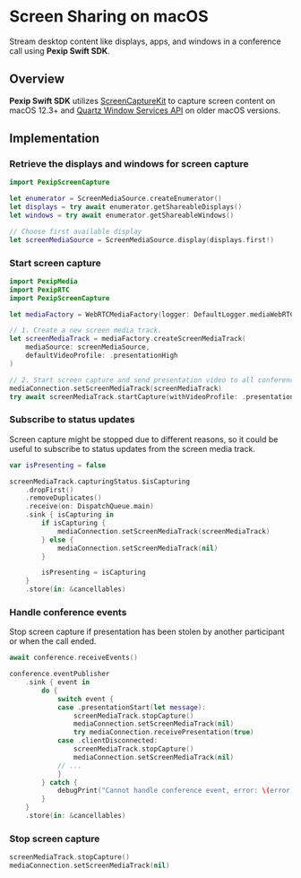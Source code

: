 # Screen Sharing on macOS

Stream desktop content like displays, apps, and windows in a conference call using **Pexip Swift SDK**.

## Overview

**Pexip Swift SDK** utilizes [ScreenCaptureKit](https://developer.apple.com/documentation/screencapturekit) to capture screen content on macOS 12.3+ and [Quartz Window Services API](https://developer.apple.com/documentation/coregraphics/quartz_window_services) on older macOS versions.

## Implementation

### Retrieve the displays and windows for screen capture

```swift
import PexipScreenCapture

let enumerator = ScreenMediaSource.createEnumerator()
let displays = try await enumerator.getShareableDisplays()
let windows = try await enumerator.getShareableWindows()

// Choose first available display
let screenMediaSource = ScreenMediaSource.display(displays.first!)
```

### Start screen capture

```swift
import PexipMedia
import PexipRTC
import PexipScreenCapture

let mediaFactory = WebRTCMediaFactory(logger: DefaultLogger.mediaWebRTC)

// 1. Create a new screen media track.
let screenMediaTrack = mediaFactory.createScreenMediaTrack(
    mediaSource: screenMediaSource,
    defaultVideoProfile: .presentationHigh
)

// 2. Start screen capture and send presentation video to all conference participants.
mediaConnection.setScreenMediaTrack(screenMediaTrack)
try await screenMediaTrack.startCapture(withVideoProfile: .presentationVeryHigh)
```

### Subscribe to status updates

Screen capture might be stopped due to different reasons, so it could be useful to subscribe to status updates from the screen media track.

```swift
var isPresenting = false

screenMediaTrack.capturingStatus.$isCapturing
    .dropFirst()
    .removeDuplicates()
    .receive(on: DispatchQueue.main)
    .sink { isCapturing in
        if isCapturing {
            mediaConnection.setScreenMediaTrack(screenMediaTrack)
        } else {
            mediaConnection.setScreenMediaTrack(nil)
        }

        isPresenting = isCapturing
    }
    .store(in: &cancellables)
```

### Handle conference events

Stop screen capture if presentation has been stolen by another participant or when the call ended.

```swift
await conference.receiveEvents()

conference.eventPublisher
    .sink { event in
        do {
            switch event {
            case .presentationStart(let message):
                screenMediaTrack.stopCapture()
                mediaConnection.setScreenMediaTrack(nil)
                try mediaConnection.receivePresentation(true)
            case .clientDisconnected:
                screenMediaTrack.stopCapture()
                mediaConnection.setScreenMediaTrack(nil)
            // ...
            }
        } catch {
            debugPrint("Cannot handle conference event, error: \(error)")
        }
    }
    .store(in: &cancellables)
```

### Stop screen capture

```swift
screenMediaTrack.stopCapture()
mediaConnection.setScreenMediaTrack(nil)
```
